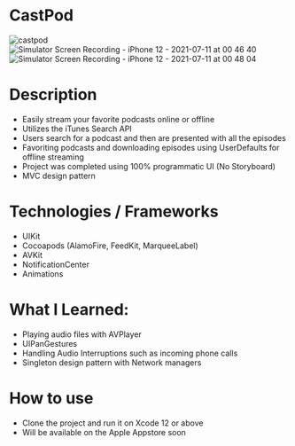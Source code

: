 # CastPod

![castpod](https://user-images.githubusercontent.com/47906114/125182813-29318580-e1df-11eb-84f0-86a12ff8830c.jpeg)
![Simulator Screen Recording - iPhone 12 - 2021-07-11 at 00 46 40](https://user-images.githubusercontent.com/47906114/125183084-77e01f00-e1e1-11eb-84f9-9b46f33edcd3.gif)
![Simulator Screen Recording - iPhone 12 - 2021-07-11 at 00 48 04](https://user-images.githubusercontent.com/47906114/125183101-ad850800-e1e1-11eb-8d86-70ed70d27db5.gif)

# Description

* Easily stream your favorite podcasts online or offline
* Utilizes the iTunes Search API
* Users search for a podcast and then are presented with all the episodes
* Favoriting podcasts and downloading episodes using UserDefaults for offline streaming
* Project was completed using 100% programmatic UI (No Storyboard)
* MVC design pattern

# Technologies / Frameworks

* UIKit
* Cocoapods (AlamoFire, FeedKit, MarqueeLabel)
* AVKit
* NotificationCenter
* Animations

# What I Learned:

* Playing audio files with AVPlayer
* UIPanGestures
* Handling Audio Interruptions such as incoming phone calls
* Singleton design pattern with Network managers

# How to use

* Clone the project and run it on Xcode 12 or above
* Will be available on the Apple Appstore soon

